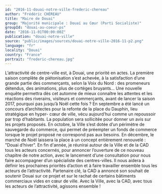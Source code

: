 ```yaml
---
id: "2016-11-douai-notre-ville-frederic-chereau"
author: "Frédéric CHÉREAU"
title: "Maire de Douai"
group: "Majorité municipale : Douai au Cœur (Parti Socialiste)"
groupId: "douai-au-coeur-ps"
date: "2016-11-01T00:00:00Z"
publication: "douai-notre-ville"
source: "public/images/sources/douai-notre-ville-2016-11-p2.png"
language: "fr"
locality: "Douai"
country: "France"
portrait: "frederic-chereau.jpg"
---
```


L’attractivité de centre-ville est, à Douai, une priorité en actes. La première saison complète de piétonisation s’est achevée, à la satisfaction d’une grande partie des commerçants, selon la Voix du Nord : des promeneurs détendus, des animations, plus de cortèges bruyants… Une nouvelle enquête permettra dès cet automne de mieux connaître les attentes et les réactions des riverains, visiteurs et commerçants, avant de lancer la saison 2017, pourquoi pas jusqu’à Noël cette fois ?
En septembre a été lancé un concours d’architectes pour la refonte de la place du Dauphin, lieu stratégique en hyper-
cœur de ville, vécu aujourd’hui comme un repoussoir par trop d’habitants. La population sera sollicitée pour donner un avis sur les projets proposés.
En octobre, la Ville s’est dotée d’un périmètre de sauvegarde du commerce, qui permet de préempter un fonds de commerce lorsque le projet proposé ne correspond pas aux besoins.
En décembre, le marché de Noël laissera la place à un concept entièrement renouvelé : "Douai d’hiver".
En fin d'année, je réunirai autour de la Ville et de la CAD tous les acteurs concernés, pour annoncer l’ouverture de ce nouveau chapitre de notre action, avec le lancement d’une consultation pour nous faire accompagner d’un spécialiste des centres-villes. Il nous aidera à définir les prochaines priorités d’action et à faire travailler ensemble tous les acteurs de l’attractivité.
Partenaire clé, la CAD a annoncé son souhait de soutenir Douai sur ce projet et sur le rachat de certains bâtiments commerciaux vides en cœur de ville. Avec la Ville, avec la CAD, avec tous les acteurs de l’attractivité, agissons ensemble !
